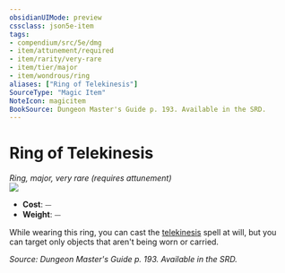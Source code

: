 ```yaml
---
obsidianUIMode: preview
cssclass: json5e-item
tags:
- compendium/src/5e/dmg
- item/attunement/required
- item/rarity/very-rare
- item/tier/major
- item/wondrous/ring
aliases: ["Ring of Telekinesis"]
SourceType: "Magic Item"
NoteIcon: magicitem
BookSource: Dungeon Master's Guide p. 193. Available in the SRD.
---
```

# Ring of Telekinesis
*Ring, major, very rare (requires attunement)*  
![](/2-Mechanics/CLI/items/img/ring-of-telekinesis.webp#right)  

- **Cost**: ⏤
- **Weight**: ⏤

While wearing this ring, you can cast the [telekinesis](/2-Mechanics/CLI/spells/telekinesis.md) spell at will, but you can target only objects that aren't being worn or carried.

*Source: Dungeon Master's Guide p. 193. Available in the SRD.*
